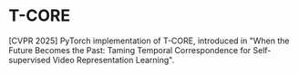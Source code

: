 # T-CORE
[CVPR 2025] PyTorch implementation of T-CORE, introduced in "When the Future Becomes the Past: Taming Temporal Correspondence for Self-supervised Video Representation Learning".
